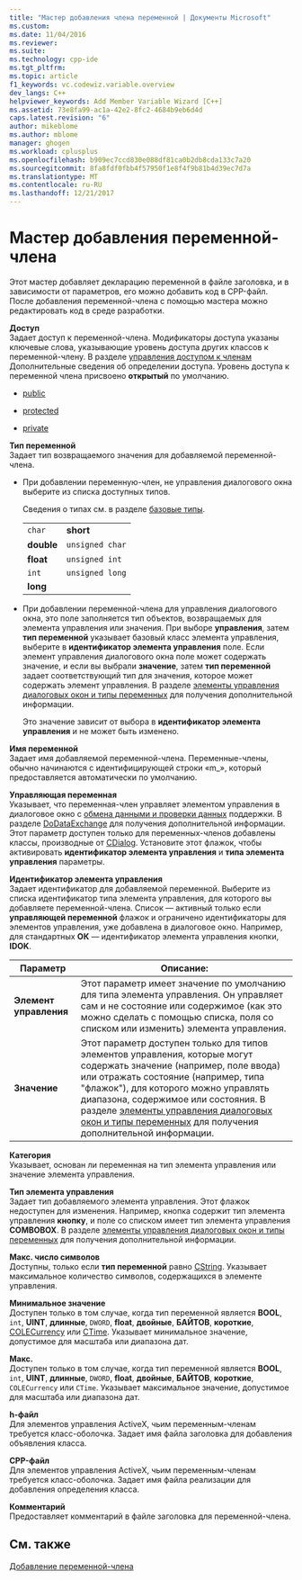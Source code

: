 ```yaml
---
title: "Мастер добавления члена переменной | Документы Microsoft"
ms.custom: 
ms.date: 11/04/2016
ms.reviewer: 
ms.suite: 
ms.technology: cpp-ide
ms.tgt_pltfrm: 
ms.topic: article
f1_keywords: vc.codewiz.variable.overview
dev_langs: C++
helpviewer_keywords: Add Member Variable Wizard [C++]
ms.assetid: 73e8fa99-ac1a-42e2-8fc2-4684b9eb6d4d
caps.latest.revision: "6"
author: mikeblome
ms.author: mblome
manager: ghogen
ms.workload: cplusplus
ms.openlocfilehash: b909ec7ccd830e088df81ca0b2db8cda133c7a20
ms.sourcegitcommit: 8fa8fdf0fbb4f57950f1e8f4f9b81b4d39ec7d7a
ms.translationtype: MT
ms.contentlocale: ru-RU
ms.lasthandoff: 12/21/2017
---
```

# <a name="add-member-variable-wizard"></a>Мастер добавления переменной-члена
Этот мастер добавляет декларацию переменной в файле заголовка, и в зависимости от параметров, его можно добавить код в CPP-файл. После добавления переменной-члена с помощью мастера можно редактировать код в среде разработки.  
  
 **Доступ**  
 Задает доступ к переменной-члена. Модификаторы доступа указаны ключевые слова, указывающие уровень доступа других классов к переменной-члену. В разделе [управления доступом к членам](../cpp/member-access-control-cpp.md) Дополнительные сведения об определении доступа. Уровень доступа к переменной члена присвоено **открытый** по умолчанию.  
  
-   [public](../cpp/public-cpp.md)  
  
-   [protected](../cpp/protected-cpp.md)  
  
-   [private](../cpp/private-cpp.md)  
  
 **Тип переменной**  
 Задает тип возвращаемого значения для добавляемой переменной-члена.  
  
-   При добавлении переменную-член, не управления диалогового окна выберите из списка доступных типов.  
  
     Сведения о типах см. в разделе [базовые типы](../cpp/fundamental-types-cpp.md).  
  
    |||  
    |-|-|  
    |`char`|**short**|  
    |**double**|`unsigned char`|  
    |**float**|`unsigned int`|  
    |`int`|`unsigned long`|  
    |**long**||  
  
-   При добавлении переменной-члена для управления диалогового окна, это поле заполняется тип объектов, возвращаемых для элемента управления или значения. При выборе **управления**, затем **тип переменной** указывает базовый класс элемента управления, выберите в **идентификатор элемента управления** поле. Если элемент управления диалогового окна поле может содержать значение, и если вы выбрали **значение**, затем **тип переменной** задает соответствующий тип для значения, которое может содержать элемент управления. В разделе [элементы управления диалоговых окон и типы переменных](../ide/dialog-box-controls-and-variable-types.md) для получения дополнительной информации.  
  
     Это значение зависит от выбора в **идентификатор элемента управления** и не может быть изменено.  
  
 **Имя переменной**  
 Задает имя добавляемой переменной-члена. Переменные-члены, обычно начинаются с идентифицирующей строки «m_», который предоставляется автоматически по умолчанию.  
  
 **Управляющая переменная**  
 Указывает, что переменная-член управляет элементом управления в диалоговое окно с [обмена данными и проверки данных](../mfc/dialog-data-exchange-and-validation.md) поддержки. В разделе [DoDataExchange](../mfc/reference/cwnd-class.md#dodataexchange) для получения дополнительной информации. Этот параметр доступен только для переменных-членов добавлены классы, производные от [CDialog](../mfc/reference/cdialog-class.md). Установите этот флажок, чтобы активировать **идентификатор элемента управления** и **типа элемента управления** параметры.  
  
 **Идентификатор элемента управления**  
 Задает идентификатор для добавляемой переменной. Выберите из списка идентификатор типа элемента управления, для которого вы добавляете переменной-члена. Список — активный только если **управляющей переменной** флажок и ограничено идентификаторы для элементов управления, уже добавлена в диалоговое окно. Например, для стандартных **ОК** — идентификатор элемента управления кнопки, **IDOK**.  
  
|Параметр|Описание:|  
|------------|-----------------|  
|**Элемент управления**|Этот параметр имеет значение по умолчанию для типа элемента управления. Он управляет сам и не состояние или содержимое (как это можно сделать с помощью списка, поля со списком или изменить) элемента управления.|  
|**Значение**|Этот параметр доступен только для типов элементов управления, которые могут содержать значение (например, поле ввода) или отражать состояние (например, типа "флажок"), для которого можно управлять диапазона, содержимое или состояния. В разделе [элементы управления диалоговых окон и типы переменных](../ide/dialog-box-controls-and-variable-types.md) для получения дополнительной информации.|  
  
 **Категория**  
 Указывает, основан ли переменная на тип элемента управления или значение элемента управления.  
  
 **Тип элемента управления**  
 Задает тип добавляемого элемента управления. Этот флажок недоступен для изменения. Например, кнопка содержит тип элемента управления **кнопку**, и поле со списком имеет тип элемента управления **COMBOBOX**. В разделе [элементы управления диалоговых окон и типы переменных](../ide/dialog-box-controls-and-variable-types.md) для получения дополнительной информации.  
  
 **Макс. число символов**  
 Доступны, только если **тип переменной** равно [CString](../atl-mfc-shared/reference/cstringt-class.md). Указывает максимальное количество символов, содержащихся в элементе управления.  
  
 **Минимальное значение**  
 Доступен только в том случае, когда тип переменной является **BOOL**, `int`, **UINT**, **длинные**, `DWORD`, **float**, **двойные**, **БАЙТОВ**, **короткие**, [COLECurrency](../mfc/reference/colecurrency-class.md) или [CTime](../atl-mfc-shared/reference/ctime-class.md). Указывает минимальное значение, допустимое для масштаба или диапазона дат.  
  
 **Макс.**  
 Доступен только в том случае, когда тип переменной является **BOOL**, `int`, **UINT**, **длинные**, `DWORD`, **float**, **двойные**, **БАЙТОВ**, **короткие**, `COLECurrency` или `CTime`. Указывает максимальное значение, допустимое для масштаба или диапазона дат.  
  
 **h-файл**  
 Для элементов управления ActiveX, чьим переменным-членам требуется класс-оболочка. Задает имя файла заголовка для добавления объявления класса.  
  
 **CPP-файл**  
 Для элементов управления ActiveX, чьим переменным-членам требуется класс-оболочка. Задает имя файла реализации для добавления определения класса.  
  
 **Комментарий**  
 Предоставляет комментарий в файле заголовка для переменной-члена.  
  
## <a name="see-also"></a>См. также  
 [Добавление переменной-члена](../ide/adding-a-member-variable-visual-cpp.md)